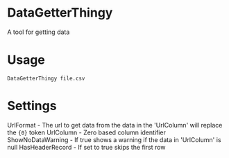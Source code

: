 # DataGetterThingy
A tool for getting data


# Usage

`DataGetterThingy file.csv`

# Settings

UrlFormat - The url to get data from the data in the 'UrlColumn' will replace the `{0}` token
UrlColumn - Zero based column identifier
ShowNoDataWarning - If true shows a warning if the data in 'UrlColumn' is null
HasHeaderRecord - If set to true skips the first row